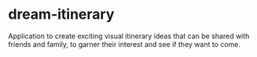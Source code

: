 # dream-itinerary

Application to create exciting visual itinerary ideas that can be shared with friends and family, to garner their interest and see if they want to come.
